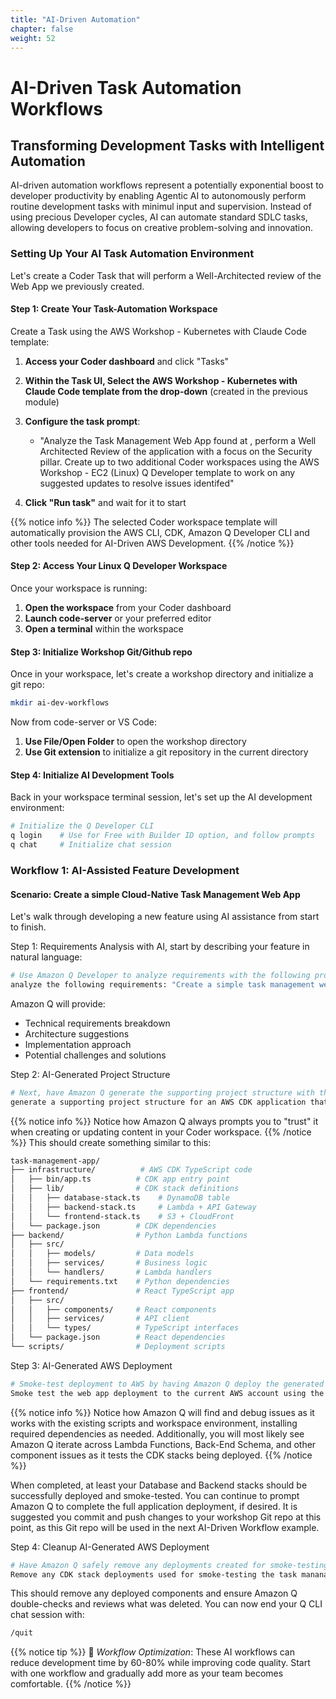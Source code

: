 ```yaml
---
title: "AI-Driven Automation"
chapter: false
weight: 52
---
```


# AI-Driven Task Automation Workflows

## Transforming Development Tasks with Intelligent Automation

AI-driven automation workflows represent a potentially exponential boost to developer productivity by enabling Agentic AI to autonomously perform routine development tasks with minimul input and supervision. Instead of using precious Developer cycles, AI can automate standard SDLC tasks, allowing developers to focus on creative problem-solving and innovation.

### Setting Up Your AI Task Automation Environment

Let's create a Coder Task that will perform a Well-Architected review of the Web App we previously created.

#### Step 1: Create Your Task-Automation Workspace

Create a Task using the AWS Workshop - Kubernetes with Claude Code template:
1. **Access your Coder dashboard** and click "Tasks"
2. **Within the Task UI, Select the AWS Workshop - Kubernetes with Claude Code template from the drop-down** (created in the previous module)
3. **Configure the task prompt**:
   - "Analyze the Task Management Web App found at <your github repo>, perform a Well Architected Review of the application with a focus on the Security pillar.  Create up to two additional Coder workspaces using the AWS Workshop - EC2 (Linux) Q Developer template to work on any suggested updates to resolve issues identifed"

4. **Click "Run task"** and wait for it to start

{{% notice info %}}
The selected Coder workspace template will automatically provision the AWS CLI, CDK, Amazon Q Developer CLI and other tools needed for AI-Driven AWS Development.
{{% /notice %}}

#### Step 2: Access Your Linux Q Developer Workspace

Once your workspace is running:

1. **Open the workspace** from your Coder dashboard
2. **Launch code-server** or your preferred editor
3. **Open a terminal** within the workspace

#### Step 3: Initialize Workshop Git/Github repo
Once in your workspace, let's create a workshop directory and initialize a git repo:
```bash
mkdir ai-dev-workflows 
```
Now from code-server or VS Code:

1. **Use File/Open Folder** to open the workshop directory
2. **Use Git extension** to initialize a git repository in the current directory

#### Step 4: Initialize AI Development Tools
Back in your workspace terminal session, let's set up the AI development environment:
```bash
# Initialize the Q Developer CLI
q login    # Use for Free with Builder ID option, and follow prompts
q chat     # Initialize chat session
```
### Workflow 1: AI-Assisted Feature Development
#### Scenario: Create a simple Cloud-Native Task Management Web App
Let's walk through developing a new feature using AI assistance from start to finish.

Step 1: Requirements Analysis with AI, start by describing your feature in natural language:
```bash
# Use Amazon Q Developer to analyze requirements with the following prompt:
analyze the following requirements: "Create a simple task management web app that tracks task id, description, priority, and completion date.  Provide two ways to interact with the data, one that summarizes open tasks by priority and another lists completed tasks by date"
```
Amazon Q will provide:
- Technical requirements breakdown
- Architecture suggestions
- Implementation approach
- Potential challenges and solutions

Step 2: AI-Generated Project Structure
```bash
# Next, have Amazon Q generate the supporting project structure with the following prompt:
generate a supporting project structure for an AWS CDK application that uses typscript for the front end components and python for back-end API components
```
{{% notice info %}}
Notice how Amazon Q always prompts you to "trust" it when creating or updating content in your Coder workspace.
{{% /notice %}}
This should create something similar to this:
```bash
task-management-app/
├── infrastructure/          # AWS CDK TypeScript code
│   ├── bin/app.ts          # CDK app entry point
│   ├── lib/                # CDK stack definitions
│   │   ├── database-stack.ts    # DynamoDB table
│   │   ├── backend-stack.ts     # Lambda + API Gateway
│   │   └── frontend-stack.ts    # S3 + CloudFront
│   └── package.json        # CDK dependencies
├── backend/                # Python Lambda functions
│   ├── src/
│   │   ├── models/         # Data models
│   │   ├── services/       # Business logic
│   │   └── handlers/       # Lambda handlers
│   └── requirements.txt    # Python dependencies
├── frontend/               # React TypeScript app
│   ├── src/
│   │   ├── components/     # React components
│   │   ├── services/       # API client
│   │   └── types/          # TypeScript interfaces
│   └── package.json        # React dependencies
└── scripts/                # Deployment scripts
```

Step 3: AI-Generated AWS Deployment
```bash
# Smoke-test deployment to AWS by having Amazon Q deploy the generated web app to the current AWS account with the following prompt:
Smoke test the web app deployment to the current AWS account using the created deployment scripts
```
{{% notice info %}}
Notice how Amazon Q will find and debug issues as it works with the existing scripts and workspace environment, installing required dependencies as needed.  Additionally, you will most likely see Amazon Q iterate across Lambda Functions, Back-End Schema, and other component issues as it tests the CDK stacks being deployed.
{{% /notice %}}

When completed, at least your Database and Backend stacks should be successfully deployed and smoke-tested.  You can continue to prompt Amazon Q to complete the full application deployment, if desired.  It is suggested you commit and push changes to your workshop Git repo at this point, as this Git repo will be used in the next AI-Driven Workflow example.

Step 4: Cleanup AI-Generated AWS Deployment
```bash
# Have Amazon Q safely remove any deployments created for smoke-testing from the current AWS account with the following prompt:
Remove any CDK stack deployments used for smoke-testing the task mananagement web app from the current AWS account.  Double-check that only task management stacks are being deleted and nothing else.
```
This should remove any deployed components and ensure Amazon Q double-checks and reviews what was deleted.  You can now end your Q CLI chat session with:
```bash
/quit
```

{{% notice tip %}}
🚀 *Workflow Optimization*: These AI workflows can reduce development time by 60-80% while improving code quality. Start with one workflow and gradually add more as your team becomes comfortable.
{{% /notice %}}

